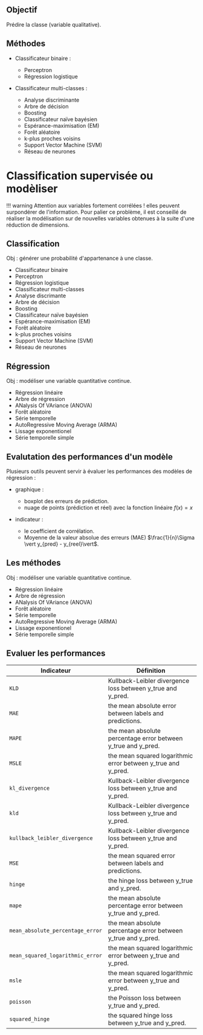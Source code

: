 ## Objectif

Prédire la classe (variable qualitative).

## Méthodes

* Classificateur binaire : 
  * Perceptron
  * Régression logistique
  
* Classificateur multi-classes :
  * Analyse discriminante
  * Arbre de décision
  * Boosting
  * Classificateur naïve bayésien
  * Espérance-maximisation (EM)
  * Forêt aléatoire
  * k-plus proches voisins
  * Support Vector Machine (SVM)
  * Réseau de neurones

# Classification supervisée ou modèliser

!!! warning
	Attention aux variables fortement corrélées ! elles peuvent surpondérer de l'information. Pour palier ce problème, il est conseillé de réaliser la modélisation sur de nouvelles variables obtenues à la suite d'une réduction de dimensions.

## Classification

Obj : générer une probabilité d'appartenance à une classe. 

* Classificateur binaire 
* Perceptron
* Régression logistique
* Classificateur multi-classes 
* Analyse discrimante 
* Arbre de décision
* Boosting
* Classificateur naïve bayésien
* Espérance-maximisation (EM) 
* Forêt aléatoire 
* k-plus proches voisins 
* Support Vector Machine (SVM)
* Réseau de neurones

## Régression

Obj : modéliser une variable quantitative continue. 

* Régression linéaire
* Arbre de régression
* ANalysis Of VAriance (ANOVA) 
* Forêt aléatoire
* Série temporelle
* AutoRegressive Moving Average (ARMA)
* Lissage exponentionel
* Série temporelle simple

## Evalutation des performances d'un modèle

Plusieurs outils peuvent servir à évaluer les performances des modèles de régression :

* graphique :

	* boxplot des erreurs de prédiction.
	* nuage de points (prédiction et réel) avec la fonction linéaire $f(x) = x$

* indicateur :
	
	* le coefficient de corrélation.
	* Moyenne de la valeur absolue des erreurs (MAE) $\frac{1}{n}\Sigma \vert y_{pred} - y_{reel}\vert$.

## Les méthodes

Obj : modéliser une variable quantitative continue. 

* Régression linéaire
* Arbre de régression
* ANalysis Of VAriance (ANOVA) 
* Forêt aléatoire
* Série temporelle
* AutoRegressive Moving Average (ARMA)
* Lissage exponentionel
* Série temporelle simple

## Evaluer les performances 

Indicateur 						| Définition
--------------------------------|---
`KLD` 							| Kullback-Leibler divergence loss between y_true and y_pred.
`MAE` 							| the mean absolute error between labels and predictions.
`MAPE` 							| the mean absolute percentage error between y_true and y_pred.
`MSLE`                    		| the mean squared logarithmic error between y_true and y_pred.
`kl_divergence`					| Kullback-Leibler divergence loss between y_true and y_pred.
`kld` 							| Kullback-Leibler divergence loss between y_true and y_pred.
`kullback_leibler_divergence` 	| Kullback-Leibler divergence loss between y_true and y_pred.
`MSE`                          	| the mean squared error between labels and predictions.
`hinge` 						| the hinge loss between y_true and y_pred.
`mape` 							| the mean absolute percentage error between y_true and y_pred.
`mean_absolute_percentage_error`| the mean absolute percentage error between y_true and y_pred.
`mean_squared_logarithmic_error`| the mean squared logarithmic error between y_true and y_pred.
`msle` 							| the mean squared logarithmic error between y_true and y_pred.
`poisson` 						| the Poisson loss between y_true and y_pred.
`squared_hinge` 				| the squared hinge loss between y_true and y_pred.
